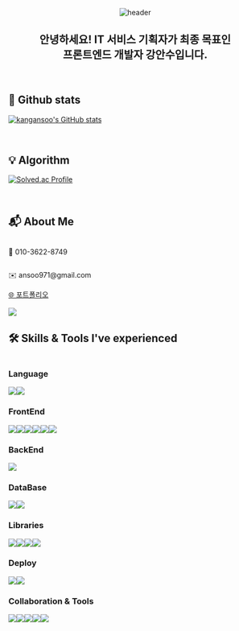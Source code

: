 
<div align='center'>
  
![header](https://capsule-render.vercel.app/api?type=waving&height=250&color=76B8F2&text=Welcome😃&fontColor=000000&stroke=ffffff)

## 안녕하세요! IT 서비스 기획자가 최종 목표인 <br /> 프론트엔드 개발자 강안수입니다. 


</div>

<br />

## 👾 Github stats
[![kangansoo's GitHub stats](https://github-readme-stats.vercel.app/api?username=kangansoo&includeallcommits=true&showicons=true&theme=default)](https://github.com/kangansoo/github-readme-stats)

<br />

## 💡 Algorithm
[![Solved.ac Profile](http://mazassumnida.wtf/api/v2/generate_badge?boj=ansoo97)](https://solved.ac/ansoo97/)

<br />

## 📬 About Me

<div style="display:flex; flex-direction:column;">

  <p>📱 010-3622-8749 </p>
  
  <p>✉️ ansoo971@gmail.com</p>

  <div style="display:flex;">
    <a href="https://kangansoo.com/" target='_blank'>
      🌐 포트폴리오
    </a>
  </div>
  <br />
  <div style="display:flex;">
    <a href="https://www.notion.so/kangansoo/ec28d8266ae14aa7a9cb1e513ea773d3" target='_blank'>
      <img src="https://img.shields.io/badge/notion-000000?style=for-the-badge&logo=notion&logoColor=white"> 
    </a>
  </div>

</div>

## 🛠️ Skills & Tools I've experienced

<div style="display:flex; flex-direction:column;">

### Language

  <div style="display:flex; flex-direction:row;">
    <img src='https://img.shields.io/badge/python-3776AB?style=for-the-badge&logo=python&logoColor=white'>
    <img src='https://img.shields.io/badge/javascript-F7DF1E?style=for-the-badge&logo=javascript&logoColor=white'>
<!--     <img src='https://img.shields.io/badge/typescript-3178C6?style=for-the-badge&logo=typescript&logoColor=white'> -->
  </div>

### FrontEnd

  <div style="display:flex; flex-direction:row;">
    <img src="https://img.shields.io/badge/html5-E34F26?style=for-the-badge&logo=html5&logoColor=white"> 
    <img src="https://img.shields.io/badge/css-1572B6?style=for-the-badge&logo=css3&logoColor=white"> 
    <img src="https://img.shields.io/badge/react-61DAFB?style=for-the-badge&logo=react&logoColor=black"> 
    <img src="https://img.shields.io/badge/redux-764ABC?style=for-the-badge&logo=redux&logoColor=white"> 
    <img src="https://img.shields.io/badge/styledcomponents-DB7093?style=for-the-badge&logo=styledcomponents&logoColor=white"> 
    <img src="https://img.shields.io/badge/bootstrap-7952B3?style=for-the-badge&logo=bootstrap&logoColor=white">
  </div>

### BackEnd

  <div style="display:flex; flex-direction:row;">
    <img src="https://img.shields.io/badge/django-092E20?style=for-the-badge&logo=django&logoColor=white"> 
  </div>

### DataBase

  <div style="display:flex; flex-direction:row;">
    <img src="https://img.shields.io/badge/oracle-F80000?style=for-the-badge&logo=oracle&logoColor=white"> 
    <img src="https://img.shields.io/badge/mysql-4479A1?style=for-the-badge&logo=mysql&logoColor=white"> 
  </div>

### Libraries
  
  <div style="display:flex; flex-direction:row;">
    <img src="https://img.shields.io/badge/scikitlearn-F7931E?style=for-the-badge&logo=scikitlearn&logoColor=white"> 
    <img src="https://img.shields.io/badge/pandas-150458?style=for-the-badge&logo=pandas&logoColor=white">
    <img src="https://img.shields.io/badge/numpy-013243?style=for-the-badge&logo=numpy&logoColor=white">
    <img src="https://img.shields.io/badge/plotly-3F4F75?style=for-the-badge&logo=plotly&logoColor=white">
  </div>

### Deploy

  <div style="display:flex; flex-direction:row;">
    <img src="https://img.shields.io/badge/amazonaws-232F3E?style=for-the-badge&logo=amazonaws&logoColor=white"> 
    <img src="https://img.shields.io/badge/git-F05032?style=for-the-badge&logo=git&logoColor=white">
  </div>

### Collaboration & Tools

  <div style="display:flex; flex-direction:row;">
    <img src="https://img.shields.io/badge/github-181717?style=for-the-badge&logo=github&logoColor=white"> 
    <img src="https://img.shields.io/badge/slack-4A154B?style=for-the-badge&logo=slack&logoColor=white">
    <img src="https://img.shields.io/badge/notion-000000?style=for-the-badge&logo=notion&logoColor=white">
    <img src="https://img.shields.io/badge/tableau-E97627?style=for-the-badge&logo=tableau&logoColor=white">
    <img src="https://img.shields.io/badge/figma-F24E1E?style=for-the-badge&logo=figma&logoColor=white">
  </div>

  

</div>
